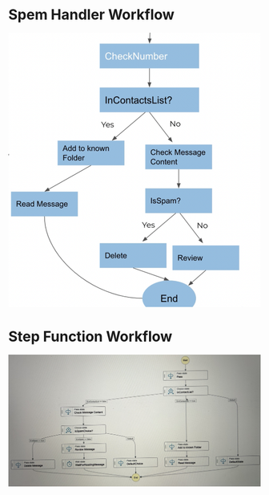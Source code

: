# Spem Handler Workflow

<img src="../images/img1.png">


# Step Function Workflow

<img src="../images/spam_workflow.jpg">